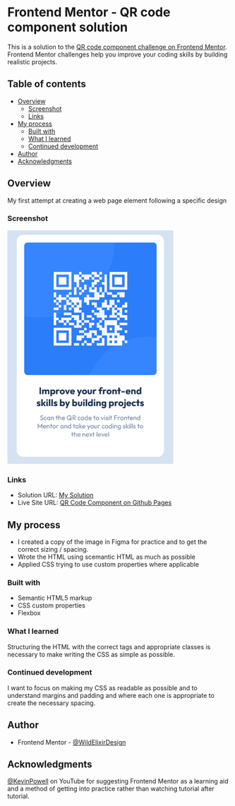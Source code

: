 # Frontend Mentor - QR code component solution

This is a solution to the [QR code component challenge on Frontend Mentor](https://www.frontendmentor.io/challenges/qr-code-component-iux_sIO_H). Frontend Mentor challenges help you improve your coding skills by building realistic projects. 

## Table of contents

- [Overview](#overview)
  - [Screenshot](#screenshot)
  - [Links](#links)
- [My process](#my-process)
  - [Built with](#built-with)
  - [What I learned](#what-i-learned)
  - [Continued development](#continued-development)
- [Author](#author)
- [Acknowledgments](#acknowledgments)


## Overview
My first attempt at creating a web page element following a specific design

### Screenshot

![](/images/screenshot-1.png)

### Links

- Solution URL: [My Solution](https://www.frontendmentor.io/solutions/first-ever-web-component-YhhJJdlyEw)
- Live Site URL: [QR Code Component on Github Pages](https://wildelixirdesign.github.io/qr-code-component/)

## My process
- I created a copy of the image in Figma for practice and to get the correct sizing / spacing. 
- Wrote the HTML using scemantic HTML as much as possible 
- Applied CSS trying to use custom properties where applicable

### Built with

- Semantic HTML5 markup
- CSS custom properties
- Flexbox

### What I learned

Structuring the HTML with the correct tags and appropriate classes is necessary to make writing the CSS as simple as possible.

### Continued development

I want  to focus on making my CSS as readable as possible and to understand margins and padding and where each one is appropriate to create the necessary spacing. 

## Author

- Frontend Mentor - [@WildElixirDesign](https://www.frontendmentor.io/profile/WildElixirDesign)

## Acknowledgments

[@KevinPowell](https://www.youtube.com/@KevinPowell) on YouTube for suggesting Frontend Mentor as a learning aid and a method of getting into practice rather than watching tutorial after tutorial. 
